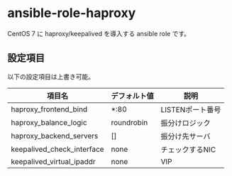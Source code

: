 # ansible-role-haproxy

CentOS 7 に haproxy/keepalived を導入する ansible role です。

## 設定項目

以下の設定項目は上書き可能。

| 項目名             | デフォルト値| 説明               |
| ------------------ | ----------- | ------------------ |
| haproxy_frontend_bind | *:80     | LISTENポート番号   |
| haproxy_balance_logic | roundrobin | 振分けロジック   |
| haproxy_backend_servers | []     | 振分け先サーバ     |
| keepalived_check_interface | none | チェックするNIC   |
| keepalived_virtual_ipaddr | none | VIP                |
